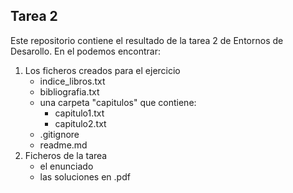 Tarea 2
-------
Este repositorio contiene el resultado de la tarea 2 de Entornos de Desarollo.
En el podemos encontrar:
1. Los ficheros creados para el ejercicio
    - indice_libros.txt
    - bibliografia.txt
    - una carpeta "capitulos" que contiene:
        - capitulo1.txt
        - capitulo2.txt
    - .gitignore
    - readme.md
2. Ficheros de la tarea
    - el enunciado
    - las soluciones en .pdf
